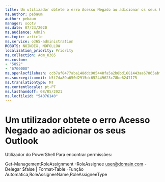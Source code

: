 ```yaml
---
title: Um utilizador obtete o erro Acesso Negado ao adicionar os seus Outlook
ms.author: pebaum
author: pebaum
manager: scotv
ms.date: 07/23/2020
ms.audience: Admin
ms.topic: article
ms.service: o365-administration
ROBOTS: NOINDEX, NOFOLLOW
localization_priority: Priority
ms.collection: Adm_O365
ms.custom:
- "5892"
- "6700008"
ms.openlocfilehash: ccb7af8477aba148ddc905448fa5a2b8bd1681443aa67865abfc69e1ca785f75
ms.sourcegitcommit: b5f7da89a650d2915dc652449623c78be6247175
ms.translationtype: MT
ms.contentlocale: pt-PT
ms.lasthandoff: 08/05/2021
ms.locfileid: "54076140"
---
```

# <a name="one-user-gets-access-denied-error-while-adding-add-ins-in-outlook"></a>Um utilizador obtete o erro Acesso Negado ao adicionar os seus Outlook

Utilizador do PowerShell Para encontrar permissões:

Get-ManagementRoleAssignment -RoleAssignee [user@domain.com](mailto:user@domain.com "mailto:user@domain.com") -Delegar $false | Format-Table -Função Automática,RoleAssigneeName,RoleAssigneeType